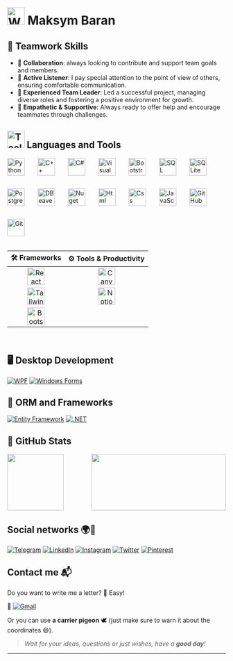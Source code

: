 # <img src="https://media.giphy.com/media/hvRJCLFzcasrR4ia7z/giphy.gif" width="40px" alt="Waving Hand GIF" /> Maksym Baran

## 🤝 Teamwork Skills
- 🌟 **Collaboration**: always looking to contribute and support team goals and members.
- 🧠 **Active Listener**: I pay special attention to the point of view of others, ensuring comfortable communication.
- 🏅 **Experienced Team Leader**: Led a successful project, managing diverse roles and fostering a positive environment for growth.
- 🤗 **Empathetic & Supportive**: Always ready to offer help and encourage teammates through challenges.


## <img src="https://media.giphy.com/media/2IudUHdI075HL02Pkk/giphy.gif" width="40px" alt="Tools GIF" /> Languages and Tools 

<div style="display: flex; flex-wrap: wrap; gap: 30px; align-items: center;">
<img  alt="Python" width="40px"  src="https://cdn.jsdelivr.net/gh/devicons/devicon@latest/icons/python/python-original.svg"/> 
<img  alt="C++" width="40px"  src="https://cdn.jsdelivr.net/gh/devicons/devicon@latest/icons/cplusplus/cplusplus-original.svg" /> 
<img  alt="C#" width="40px"  src="https://cdn.jsdelivr.net/gh/devicons/devicon@latest/icons/csharp/csharp-original.svg" /> 
<img  alt="Visual Studio" width="40px"  src="https://cdn.jsdelivr.net/gh/devicons/devicon@latest/icons/visualstudio/visualstudio-original.svg"/> 
<img  alt="Bootstrap" width="40px"  src="https://cdn.jsdelivr.net/gh/devicons/devicon@latest/icons/webstorm/webstorm-original.svg" />
<img  alt="SQL" width="40px"  src="https://cdn.jsdelivr.net/gh/devicons/devicon@latest/icons/microsoftsqlserver/microsoftsqlserver-original.svg" /> 
<img  alt="SQLite" width="40px"  src="https://cdn.jsdelivr.net/gh/devicons/devicon@latest/icons/sqlite/sqlite-original.svg" /> 
<img  alt="PostgreSQL" width="40px"  src="https://cdn.jsdelivr.net/gh/devicons/devicon@latest/icons/postgresql/postgresql-original.svg" /> 
<img  alt="DBeaver" width="40px"  src="https://cdn.jsdelivr.net/gh/devicons/devicon@latest/icons/dbeaver/dbeaver-original.svg" /> 
<img  alt="Nuget" width="40px"  src="https://cdn.jsdelivr.net/gh/devicons/devicon@latest/icons/nuget/nuget-original.svg" /> 
<img  alt="Html" width="40px"  src="https://cdn.jsdelivr.net/gh/devicons/devicon@latest/icons/html5/html5-original.svg" />
<img  alt="Css" width="40px" src="https://cdn.jsdelivr.net/gh/devicons/devicon@latest/icons/css3/css3-original.svg" />
<img  alt="JavaScript" width="40px"  src="https://cdn.jsdelivr.net/gh/devicons/devicon@latest/icons/javascript/javascript-original.svg" /> 
<img  alt="GitHub" width="40px"  src="https://cdn.jsdelivr.net/gh/devicons/devicon@latest/icons/github/github-original-wordmark.svg" /> 
<img  alt="Git" width="40px"  src="https://cdn.jsdelivr.net/gh/devicons/devicon@latest/icons/git/git-original.svg" /> 
</div>          
      
<br/>

| 🛠️ Frameworks | ⚙️ Tools & Productivity |
|:----------------:|:------------------------:|
| <img alt="React" width="40" src="https://cdn.jsdelivr.net/gh/devicons/devicon@latest/icons/react/react-original.svg"/> | <img alt="Canva" width="40" src="https://cdn.jsdelivr.net/gh/devicons/devicon@latest/icons/canva/canva-original.svg"/> |
| <img alt="TailwindCSS" width="40" src="https://cdn.jsdelivr.net/gh/devicons/devicon@latest/icons/tailwindcss/tailwindcss-original.svg"/> | <img alt="Notion" width="40" src="https://cdn.jsdelivr.net/gh/devicons/devicon@latest/icons/notion/notion-original.svg"/> |
| <img alt="Bootstrap" width="40" src="https://cdn.jsdelivr.net/gh/devicons/devicon@latest/icons/bootstrap/bootstrap-original.svg"/> | |


<br/>

## 🖥️ Desktop Development
[![WPF](https://img.shields.io/badge/WPF-Intermediate-blue?style=for-the-badge&logo=windows&logoColor=white)](https://learn.microsoft.com/en-us/dotnet/desktop/wpf/)
[![Windows Forms](https://img.shields.io/badge/Windows%20Forms-Intermediate-green?style=for-the-badge&logo=windows&logoColor=white)](https://learn.microsoft.com/en-us/dotnet/desktop/winforms/)

## 🔗 ORM and Frameworks 
[![Entity Framework](https://img.shields.io/badge/Entity%20Framework-Intermediate-orange?style=for-the-badge&logo=dotnet&logoColor=white)](https://learn.microsoft.com/en-us/ef/)
[![.NET](https://img.shields.io/badge/.NET-Intermediate-blue?style=for-the-badge&logo=.net&logoColor=white)](https://dotnet.microsoft.com/)



## 🌟 **GitHub Stats**
<div style="display: flex; justify-content: space-between;">
  <img height="130" src="https://github-readme-stats.vercel.app/api?username=jacobstxt&show_icons=true&hide_title=true&hide=prs&count_private=true&theme=radical" />
  <img height="130" Width="310" src="https://github-readme-stats.vercel.app/api/top-langs/?username=jacobstxt&layout=compact&theme=radical" />
</div>


## Social networks 🌍📱
[![Telegram](https://img.shields.io/badge/Telegram-2CA5E0?style=for-the-badge&logo=Telegram&logoColor=white)](https://t.me/UAJacobs) 
[![LinkedIn](https://img.shields.io/badge/LinkedIn-0A66C2?style=for-the-badge&logo=LinkedIn&logoColor=white)](https://www.linkedin.com/in/maksym-baran-0b5667332/) 
[![Instagram](https://img.shields.io/badge/Instagram-2E5D91?style=for-the-badge&logo=Instagram&logoColor=white)](https://www.instagram.com/m_aks.brn/) 
[![Twitter](https://img.shields.io/badge/Twitter-1DA1F2?style=for-the-badge&logo=Twitter&logoColor=white)](https://x.com/jACOBS_ua) 
[![Pinterest](https://img.shields.io/badge/Pinterest-E60023?style=for-the-badge&logo=Pinterest&logoColor=white)](https://www.pinterest.com/ithyshnyk)

## Contact me 📬
Do you want to write me a letter? 📨 Easy!  

📧 [![Gmail](https://img.shields.io/badge/Email-mmaksym.baran%40gmail.com-D14836?style=for-the-badge&logo=Gmail&logoColor=white)](mailto:mmaksym.baran@gmail.com)

Or you can use **a carrier pigeon** 🕊️ (just make sure to warn it about the coordinates 😄).

> _Wait for your ideas, questions or just wishes, have a **good day**!_

---



